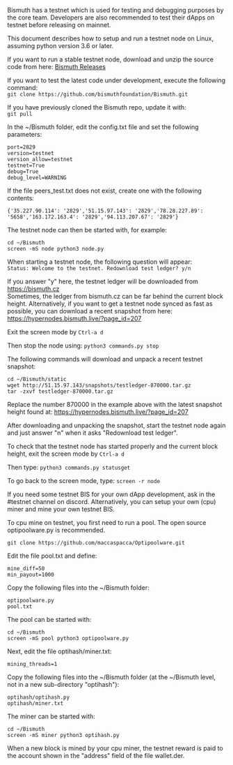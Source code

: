 Bismuth has a testnet which is used for testing and debugging purposes by the core team. Developers are also recommended to test their dApps on testnet before releasing on mainnet.

This document describes how to setup and run a testnet node on Linux, assuming python version 3.6 or later.

If you want to run a stable testnet node, download and unzip the source code from here: [Bismuth Releases](https://github.com/bismuthfoundation/Bismuth/releases)

If you want to test the latest code under development, execute the following command:   
```git clone https://github.com/bismuthfoundation/Bismuth.git```

If you have previously cloned the Bismuth repo, update it with:   
```git pull```

In the ~/Bismuth folder, edit the config.txt file and set the following parameters:   
```
port=2829
version=testnet
version_allow=testnet
testnet=True
debug=True
debug_level=WARNING
```

If the file peers_test.txt does not exist, create one with the following contents:   
```
{'35.227.90.114': '2829','51.15.97.143': '2829','78.28.227.89': '5658','163.172.163.4': '2829','94.113.207.67': '2829'}
```

The testnet node can then be started with, for example:   
```
cd ~/Bismuth
screen -mS node python3 node.py
```

When starting a testnet node, the following question will appear:   
```Status: Welcome to the testnet. Redownload test ledger? y/n```

If you answer "y" here, the testnet ledger will be downloaded from https://bismuth.cz   
Sometimes, the ledger from bismuth.cz can be far behind the current block height. Alternatively, if you want to get a testnet node synced as fast as possible, you can download a recent snapshot from here: https://hypernodes.bismuth.live/?page_id=207   

Exit the screen mode by ```Ctrl-a d```

Then stop the node using: ```python3 commands.py stop```

The following commands will download and unpack a recent testnet snapshot:   
```
cd ~/Bismuth/static
wget http://51.15.97.143/snapshots/testledger-870000.tar.gz
tar -zxvf testledger-870000.tar.gz
```

Replace the number 870000 in the example above with the latest snapshot height found at: https://hypernodes.bismuth.live/?page_id=207   

After downloading and unpacking the snapshot, start the testnet node again and just answer "n" when it asks "Redownload test ledger".

To check that the testnet node has started properly and the current block height, exit the screen mode by ```Ctrl-a d```

Then type: ```python3 commands.py statusget```

To go back to the screen mode, type: ```screen -r node```

If you need some testnet BIS for your own dApp development, ask in the #testnet channel on discord. Alternatively, you can setup your own (cpu) miner and mine your own testnet BIS.

To cpu mine on testnet, you first need to run a pool. The open source optipoolware.py is recommended.   
```
git clone https://github.com/maccaspacca/Optipoolware.git
```
Edit the file pool.txt and define:   
```
mine_diff=50
min_payout=1000
```
Copy the following files into the ~/Bismuth folder:   
```
optipoolware.py
pool.txt
```
The pool can be started with:   
```
cd ~/Bismuth
screen -mS pool python3 optipoolware.py
```

Next, edit the file optihash/miner.txt:   
```
mining_threads=1
```

Copy the following files into the ~/Bismuth folder (at the ~/Bismuth level, not in a new sub-directory "optihash"):   
```
optihash/optihash.py
optihash/miner.txt
```

The miner can be started with:   
```
cd ~/Bismuth
screen -mS miner python3 optihash.py
```

When a new block is mined by your cpu miner, the testnet reward is paid to the account shown in the "address" field of the file wallet.der.
